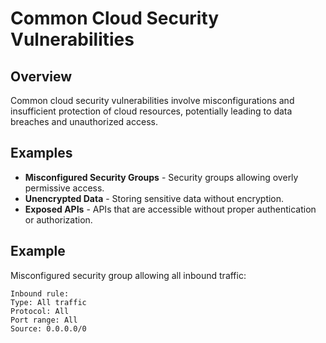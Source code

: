 

# Common Cloud Security Vulnerabilities

## Overview
Common cloud security vulnerabilities involve misconfigurations and insufficient protection of cloud resources, potentially leading to data breaches and unauthorized access.

## Examples
- **Misconfigured Security Groups** - Security groups allowing overly permissive access.
- **Unencrypted Data** - Storing sensitive data without encryption.
- **Exposed APIs** - APIs that are accessible without proper authentication or authorization.

## Example
Misconfigured security group allowing all inbound traffic:
```plaintext
Inbound rule: 
Type: All traffic
Protocol: All
Port range: All
Source: 0.0.0.0/0

